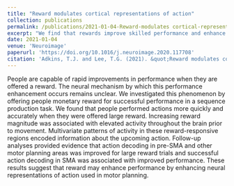 ```yaml
---
title: "Reward modulates cortical representations of action"
collection: publications
permalink: /publications/2021-01-04-Reward-modulates cortical-representations-of-action
excerpt: "We find that rewards improve skilled performance and enhance action representations in the frontal cortex.<br/><img src='/images/dsp_scanner_img.png'>"
date: 2021-01-04
venue: 'Neuroimage'
paperurl: 'https://doi.org/10.1016/j.neuroimage.2020.117708'
citation: 'Adkins, T.J. and Lee, T.G. (2021). &quot;Reward modulates cortical representations of action.&quot; <i>Neuroimage</i>. 228, 117708.'
---
```


People are capable of rapid improvements in performance when they are offered a reward. The neural mechanism by which this performance enhancement occurs remains unclear. We investigated this phenomenon by offering people monetary reward for successful performance in a sequence production task. We found that people performed actions more quickly and accurately when they were offered large reward. Increasing reward magnitude was associated with elevated activity throughout the brain prior to movement. Multivariate patterns of activity in these reward-responsive regions encoded information about the upcoming action. Follow-up analyses provided evidence that action decoding in pre-SMA and other motor planning areas was improved for large reward trials and successful action decoding in SMA was associated with improved performance. These results suggest that reward may enhance performance by enhancing neural representations of action used in motor planning.
